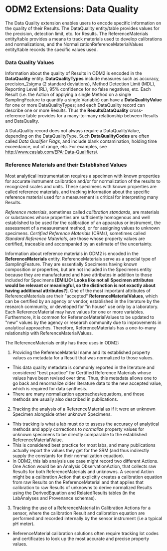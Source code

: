 ODM2 Extensions:  Data Quality
==============================
The Data Quality extension enables users to encode specific information on the quality of their Results.  The DataQuality entity/table provides values for the precision, detection limit, etc. for Results.  The ReferenceMaterials entity/table provides a means to track materials used to develop calibrations and normalizations, and the NormalizationReferenceMaterialValues entity/table records the specific values used.

### Data Quality Values

Information about the quality of Results in ODM2 is encoded in the **DataQuality** entity. **DataQualityTypes** include measures such as accuracy, precision_2sigma (2 standard deviations), Method Detection Limit (MDL), Reporting Level (RL), 95% confidence for no false negatives, etc.  Each Result (i.e. the Action of applying a single Method on a single SamplingFeature to quantify a single Variable) can have a **DataQualityValue** for one or more DataQualityTypes; and each DataQuality record can describe one or more Results.  Thus the **ResultsDataQuality** cross-reference table provides for a many-to-many relationship between Results and DataQuality.  

A DataQuality record does not always require a DataQualityValue, depending on the DataQualityType.  Such **DataQualityCodes** are often called *Data Qualifier Flags*, and include blank contamination, holding time exceedance, out of range, etc.  For examples, see http://www.caslab.com/EPA-Data-Qualifiers/.

### Reference Materials and their Established Values

Most analytical instrumentation requires a specimen with known properties for accurate instrument calibration and/or for normalization of the results to recognized scales and units. These specimens with known properties are called reference materials, and tracking information about the specific reference material used for a measurement is critical for interpreting many Results.  

*Reference materials*, sometimes called *calibration standards*, are materials or substances whose properties are sufficiently homogenous and well established to be used for the calibration of an apparatus or instrument, the assessment of a measurement method, or for assigning values to unknown specimens. *Certified Reference Materials* (CRMs), sometimes called *Standard Reference Materials*, are those whose property values are certified, traceable and accompanied by an estimate of the uncertainty.

Information about reference materials in ODM2 is encoded in the **ReferenceMaterials** entity. ReferenceMaterials serve as a special type of SamplingFeature. They are essentially Specimens having known composition or properties, but are not included in the Specimens entity because they are manufactured and have attributes in addition to those included for Specimens **[EMILIO: Looks like not all Specimen attributes would be relevant or meaningful, so the distinction is not exactly about having additional attributes?]**.  One of the most important attributes of ReferenceMaterials are their "accepted" **ReferenceMaterialValues**, which can be certified by an agency or vendor, established in the literature by the research community, or developed for "in house" use only by a laboratory. Each ReferenceMaterial may have values for one or more variables.  Furthermore, it is common for ReferenceMaterialValues to be updated to "new" values by the agency or research community due to improvements in analytical approaches.  Therefore, ReferenceMaterials has a one-to-many relationship with ReferenceMaterialValues.

The ReferenceMaterials entity has three uses in ODM2:

1. Providing the ReferenceMaterial name and its established property values as metadata for a Result that was normalized to those values. 
  * This data quality metadata is commonly reported in the literature and considered "best practice" for Certified Reference Materials whose values have been revised over time. Thus, this metadata allows one to go back and renormalize older literature data to the new accepted value, which is required for data synthesis.
  * There are many normalization approaches/equations, and those methods are usually also described in publications.
2. Tracking the analysis of a ReferenceMaterial as if it were an unknown Specimen alongside other unknown Specimens. 
  * This tracking is what a lab must do to assess the accuracy of analytical methods and apply corrections to *normalize* property values for unknown specimens to be directly comparable to the established ReferenceMaterialValue. 
  * This is considered best practice for most labs, and many publications actually report the values they get for the SRM (and thus indirectly supply the constants for their normalization equation).
  * In ODM2, this lab analysis use case might record two different Actions. One Action would be an Analysis ObservationAction, that collects raw Results for both ReferenceMaterials and unknowns. A second Action might be a calibration Action that explicitly creates a calibration equation from raw Results on the ReferenceMaterial and that applies that calibration to raw Results of unknowns to derive normalized Results using the DerivedEquation and RelatedResults tables (in the LabAnalyses and Provenance schemas).
3. Tracking the use of a ReferenceMaterial in Calibration Actions for a sensor, where the calibration Result and calibration equation are performed and recorded internally by the sensor instrument (i.e a typical pH meter).
  * ReferenceMaterial calibration solutions often require tracking lot codes and certificates to look up the most accurate and precise property values. 





